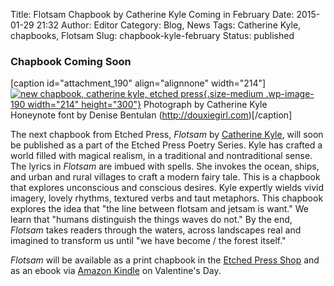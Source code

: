 Title: Flotsam Chapbook by Catherine Kyle Coming in February
Date: 2015-01-29 21:32
Author: Editor
Category: Blog, News
Tags: Catherine Kyle, chapbooks, Flotsam
Slug: chapbook-kyle-february
Status: published

### Chapbook Coming Soon

\[caption id="attachment\_190" align="alignnone" width="214"\][![new chapbook, catherine kyle, etched press](http://etchedpress.com/wp-content/uploads/2015/01/Flotsam-cover-online-214x300.png){.size-medium .wp-image-190 width="214" height="300"}](http://etchedpress.com/wp-content/uploads/2015/01/Flotsam-cover-online.png) Photograph by Catherine Kyle  
Honeynote font by Denise Bentulan (<http://douxiegirl.com>)\[/caption\]

The next chapbook from Etched Press, *Flotsam* by [Catherine Kyle](http://www.catherinebaileykyle.com/ "Catherine Kyle"), will soon be published as a part of the Etched Press Poetry Series. Kyle has crafted a world filled with magical realism, in a traditional and nontraditional sense. The lyrics in *Flotsam* are imbued with spells. She invokes the ocean, ships, and urban and rural villages to craft a modern fairy tale. This is a chapbook that explores unconscious and conscious desires. Kyle expertly wields vivid imagery, lovely rhythms, textured verbs and taut metaphors. This chapbook explores the idea that "the line between flotsam and jetsam is want." We learn that "humans distinguish the things waves do not." By the end, *Flotsam* takes readers through the waters, across landscapes real and imagined to transform us until "we have become / the forest itself."

*Flotsam* will be available as a print chapbook in the [Etched Press Shop](http://etchedpress.com/products-page/ "Etched Press Shop") and as an ebook via [Amazon Kindle](http://www.amazon.com/Flotsam-Etched-Press-Poetry-Book-ebook/dp/B00T1SWNMU/) on Valentine's Day.
